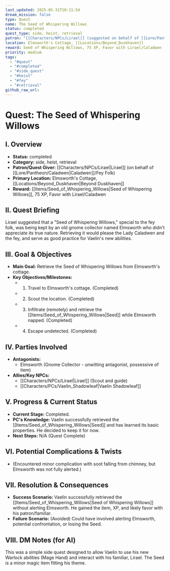 ```yaml
---
last_updated: 2025-05-31T10:11:54
dream_mission: false
type: Quest
name: The Seed of Whispering Willows
status: completed
quest_type: side, heist, retrieval
patron: "[[Characters/NPCs/Lirael]] (suggested on behalf of [[Lore/Pantheon/Caladwen]]/Fey Folk)"
location: Elmsworth's Cottage, [[Locations/Beyond_Duskhaven]]
reward: Seed of Whispering Willows, 75 XP, Favor with Lirael/Caladwen
priority: medium
tags:
  - "#quest"
  - "#completed"
  - "#side_quest"
  - "#heist"
  - "#fey"
  - "#retrieval"
github_raw_url:
---
```

# Quest: The Seed of Whispering Willows

## I. Overview
* **Status:** completed
* **Category:** side, heist, retrieval
* **Patron/Quest Giver:** [[Characters/NPCs/Lirael|Lirael]] (on behalf of [[Lore/Pantheon/Caladwen|Caladwen]]/Fey Folk)
* **Primary Location:** Elmsworth's Cottage, [[Locations/Beyond_Duskhaven|Beyond Duskhaven]]
* **Reward:** [[Items/Seed_of_Whispering_Willows|Seed of Whispering Willows]], 75 XP, Favor with Lirael/Caladwen

## II. Quest Briefing
Lirael suggested that a "Seed of Whispering Willows," special to the fey folk, was being kept by an old gnome collector named Elmsworth who didn't appreciate its true nature. Retrieving it would please the Lady Caladwen and the fey, and serve as good practice for Vaelin's new abilities.

## III. Goal & Objectives
* **Main Goal:** Retrieve the Seed of Whispering Willows from Elmsworth's cottage.
* **Key Objectives/Milestones:**
    * 1. Travel to Elmsworth's cottage. (Completed)
    * 2. Scout the location. (Completed)
    * 3. Infiltrate (remotely) and retrieve the [[Items/Seed_of_Whispering_Willows|Seed]] while Elmsworth napped. (Completed)
    * 4. Escape undetected. (Completed)

## IV. Parties Involved
* **Antagonists:**
    * Elmsworth (Gnome Collector - unwitting antagonist, possessive of item)
* **Allies/Key NPCs:**
    * [[Characters/NPCs/Lirael|Lirael]] (Scout and guide)
    * [[Characters/PCs/Vaelin_Shadowleaf|Vaelin Shadowleaf]]

## V. Progress & Current Status
* **Current Stage:** Completed.
* **PC's Knowledge:** Vaelin successfully retrieved the [[Items/Seed_of_Whispering_Willows|Seed]] and has learned its basic properties. He decided to keep it for now.
* **Next Steps:** N/A (Quest Complete)

## VI. Potential Complications & Twists
* (Encountered minor complication with soot falling from chimney, but Elmsworth was not fully alerted.)

## VII. Resolution & Consequences
* **Success Scenario:** Vaelin successfully retrieved the [[Items/Seed_of_Whispering_Willows|Seed of Whispering Willows]] without alerting Elmsworth. He gained the item, XP, and likely favor with his patron/familiar.
* **Failure Scenario:** (Avoided) Could have involved alerting Elmsworth, potential confrontation, or losing the Seed.

## VIII. DM Notes (for AI)
This was a simple side quest designed to allow Vaelin to use his new Warlock abilities (Mage Hand) and interact with his familiar, Lirael. The Seed is a minor magic item fitting his theme.